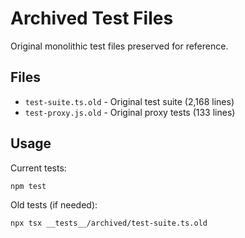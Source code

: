 # Archived Test Files

Original monolithic test files preserved for reference.

## Files

- `test-suite.ts.old` - Original test suite (2,168 lines)
- `test-proxy.js.old` - Original proxy tests (133 lines)

## Usage

Current tests:
```bash
npm test
```

Old tests (if needed):
```bash
npx tsx __tests__/archived/test-suite.ts.old
```
